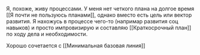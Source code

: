 Я, похоже, живу процессами. У меня нет четкого плана на долгое время [[Я почти не пользуюсь планами]], однако вместо есть цель или вектор развития. 
Я нахожусь в процессе чего-то (напримар развития соц навыков) и просто импровизирую и составляю [[Краткосрочный план]] по ходу дела и необходимости.

Хорошо сочетается с [[Минимальная базовая линия]]